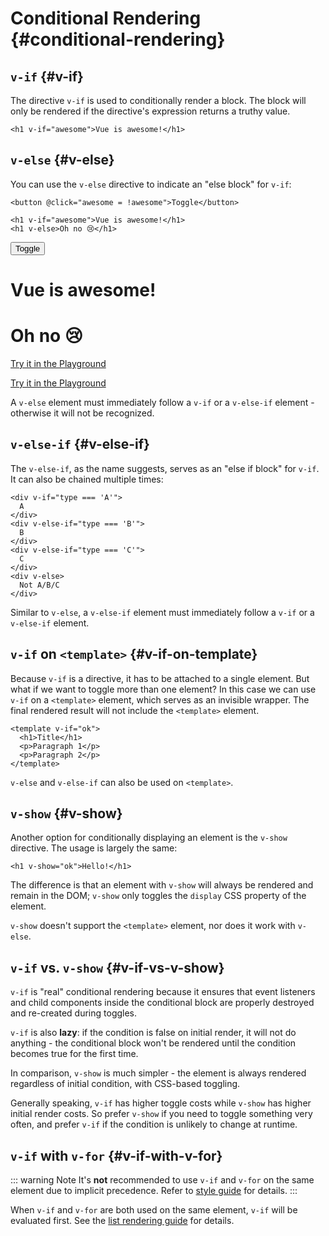 # Conditional Rendering {#conditional-rendering}

<div class="options-api">
  <VueSchoolLink href="https://vueschool.io/lessons/conditional-rendering-in-vue-3" title="Free Vue.js Conditional Rendering Lesson"/>
</div>

<div class="composition-api">
  <VueSchoolLink href="https://vueschool.io/lessons/vue-fundamentals-capi-conditionals-in-vue" title="Free Vue.js Conditional Rendering Lesson"/>
</div>

<script setup>
import { ref } from 'vue'
const awesome = ref(true)
</script>

## `v-if` {#v-if}

The directive `v-if` is used to conditionally render a block. The block will only be rendered if the directive's expression returns a truthy value.

```vue-html
<h1 v-if="awesome">Vue is awesome!</h1>
```

## `v-else` {#v-else}

You can use the `v-else` directive to indicate an "else block" for `v-if`:

```vue-html
<button @click="awesome = !awesome">Toggle</button>

<h1 v-if="awesome">Vue is awesome!</h1>
<h1 v-else>Oh no 😢</h1>
```

<div class="demo">
  <button @click="awesome = !awesome">Toggle</button>
  <h1 v-if="awesome">Vue is awesome!</h1>
  <h1 v-else>Oh no 😢</h1>
</div>

<div class="composition-api">

[Try it in the Playground](https://play.vuejs.org/#eNpFjkEOgjAQRa8ydIMulLA1hegJ3LnqBskAjdA27RQXhHu4M/GEHsEiKLv5mfdf/sBOxux7j+zAuCutNAQOyZtcKNkZbQkGsFjBCJXVHcQBjYUSqtTKERR3dLpDyCZmQ9bjViiezKKgCIGwM21BGBIAv3oireBYtrK8ZYKtgmg5BctJ13WLPJnhr0YQb1Lod7JaS4G8eATpfjMinjTphC8wtg7zcwNKw/v5eC1fnvwnsfEDwaha7w==)

</div>
<div class="options-api">

[Try it in the Playground](https://play.vuejs.org/#eNpFjj0OwjAMha9iMsEAFWuVVnACNqYsoXV/RJpEqVOQqt6DDYkTcgRSWoplWX7y56fXs6O1u84jixlvM1dbSoXGuzWOIMdCekXQCw2QS5LrzbQLckje6VEJglDyhq1pMAZyHidkGG9hhObRYh0EYWOVJAwKgF88kdFwyFSdXRPBZidIYDWvgqVkylIhjyb4ayOIV3votnXxfwrk2SPU7S/PikfVfsRnGFWL6akCbeD9fLzmK4+WSGz4AA5dYQY=)

</div>

A `v-else` element must immediately follow a `v-if` or a `v-else-if` element - otherwise it will not be recognized.

## `v-else-if` {#v-else-if}

The `v-else-if`, as the name suggests, serves as an "else if block" for `v-if`. It can also be chained multiple times:

```vue-html
<div v-if="type === 'A'">
  A
</div>
<div v-else-if="type === 'B'">
  B
</div>
<div v-else-if="type === 'C'">
  C
</div>
<div v-else>
  Not A/B/C
</div>
```

Similar to `v-else`, a `v-else-if` element must immediately follow a `v-if` or a `v-else-if` element.

## `v-if` on `<template>` {#v-if-on-template}

Because `v-if` is a directive, it has to be attached to a single element. But what if we want to toggle more than one element? In this case we can use `v-if` on a `<template>` element, which serves as an invisible wrapper. The final rendered result will not include the `<template>` element.

```vue-html
<template v-if="ok">
  <h1>Title</h1>
  <p>Paragraph 1</p>
  <p>Paragraph 2</p>
</template>
```

`v-else` and `v-else-if` can also be used on `<template>`.

## `v-show` {#v-show}

Another option for conditionally displaying an element is the `v-show` directive. The usage is largely the same:

```vue-html
<h1 v-show="ok">Hello!</h1>
```

The difference is that an element with `v-show` will always be rendered and remain in the DOM; `v-show` only toggles the `display` CSS property of the element.

`v-show` doesn't support the `<template>` element, nor does it work with `v-else`.

## `v-if` vs. `v-show` {#v-if-vs-v-show}

`v-if` is "real" conditional rendering because it ensures that event listeners and child components inside the conditional block are properly destroyed and re-created during toggles.

`v-if` is also **lazy**: if the condition is false on initial render, it will not do anything - the conditional block won't be rendered until the condition becomes true for the first time.

In comparison, `v-show` is much simpler - the element is always rendered regardless of initial condition, with CSS-based toggling.

Generally speaking, `v-if` has higher toggle costs while `v-show` has higher initial render costs. So prefer `v-show` if you need to toggle something very often, and prefer `v-if` if the condition is unlikely to change at runtime.

## `v-if` with `v-for` {#v-if-with-v-for}

::: warning Note
It's **not** recommended to use `v-if` and `v-for` on the same element due to implicit precedence. Refer to [style guide](/style-guide/rules-essential#avoid-v-if-with-v-for) for details.
:::

When `v-if` and `v-for` are both used on the same element, `v-if` will be evaluated first. See the [list rendering guide](list#v-for-with-v-if) for details.
